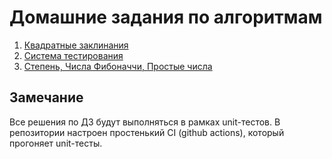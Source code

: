 # Домашние задания по алгоритмам

1. [Квадратные заклинания](./hw01/README.md)
2. [Система тестирования](./hw02/README.md)
3. [Степень, Числа Фибоначчи, Простые числа](./hw03/README.md)

## Замечание

Все решения по ДЗ будут выполняться в рамках unit-тестов.
В репозитории настроен простенький CI (github actions), который прогоняет unit-тесты.
